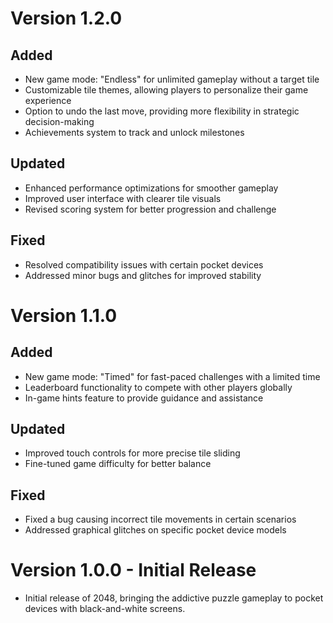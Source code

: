 # Version 1.2.0

## Added
- New game mode: "Endless" for unlimited gameplay without a target tile
- Customizable tile themes, allowing players to personalize their game experience
- Option to undo the last move, providing more flexibility in strategic decision-making
- Achievements system to track and unlock milestones

## Updated
- Enhanced performance optimizations for smoother gameplay
- Improved user interface with clearer tile visuals
- Revised scoring system for better progression and challenge

## Fixed
- Resolved compatibility issues with certain pocket devices
- Addressed minor bugs and glitches for improved stability

# Version 1.1.0

## Added
- New game mode: "Timed" for fast-paced challenges with a limited time
- Leaderboard functionality to compete with other players globally
- In-game hints feature to provide guidance and assistance

## Updated
- Improved touch controls for more precise tile sliding
- Fine-tuned game difficulty for better balance

## Fixed
- Fixed a bug causing incorrect tile movements in certain scenarios
- Addressed graphical glitches on specific pocket device models

# Version 1.0.0 - Initial Release

- Initial release of 2048, bringing the addictive puzzle gameplay to pocket devices with black-and-white screens.
